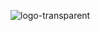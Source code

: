 ![logo-transparent](https://github.com/Girls-First-Finance/.github/assets/170132258/b67985b5-c050-4d3a-98a8-ff2d93daee8e)
